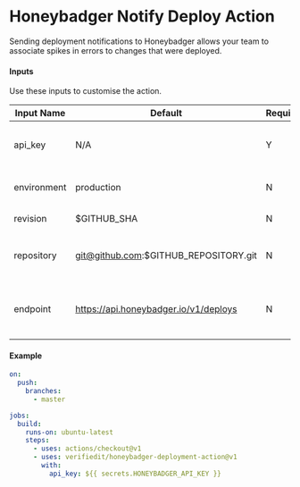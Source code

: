 # Honeybadger Notify Deploy Action

Sending deployment notifications to Honeybadger allows your team to associate spikes in errors to changes that were
deployed.

#### Inputs

Use these inputs to customise the action.

| Input Name  | Default                               | Required? | Description                                           |
|-------------|---------------------------------------|-----------|-------------------------------------------------------|
| api_key     | N/A                                   | Y         | The Honeybadger project API key                       |
| environment | production                            | N         | The deployment environment                            |
| revision    | $GITHUB_SHA                           | N         | The revision to deploy as                             |
| repository  | git@github.com:$GITHUB_REPOSITORY.git | N         | The repository being deployed                         |
| endpoint    | https://api.honeybadger.io/v1/deploys | N         | The deploy submission endpoint. Only used for testing |

#### Example

```yaml
on:
  push:
    branches:
      - master

jobs:
  build:
    runs-on: ubuntu-latest
    steps:
      - uses: actions/checkout@v1
      - uses: verifiedit/honeybadger-deployment-action@v1
        with:
          api_key: ${{ secrets.HONEYBADGER_API_KEY }}
```
